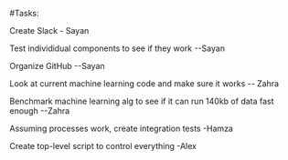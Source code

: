 #Tasks:

Create Slack - Sayan

Test individidual components to see if they work --Sayan

Organize GitHub --Sayan

Look at current machine learning code and make sure it works -- Zahra

Benchmark machine learning alg to see if it can run 140kb of data fast enough --Zahra

Assuming processes work, create integration tests -Hamza

Create top-level script to control everything -Alex
